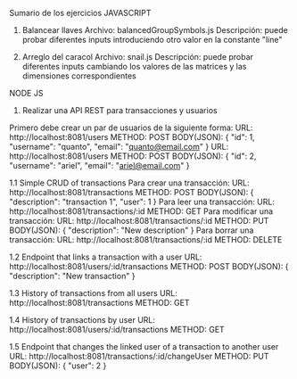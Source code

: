Sumario de los ejercicios
JAVASCRIPT
1. Balancear llaves
Archivo: balancedGroupSymbols.js
Descripción: puede probar diferentes inputs introduciendo otro valor en la constante "line"

2. Arreglo del caracol
Archivo: snail.js
Descripción: puede probar diferentes inputs cambiando los valores de las matrices y las dimensiones correspondientes

NODE JS
1. Realizar una API REST para transacciones y usuarios

Primero debe crear un par de usuarios de la siguiente forma:
URL: http://localhost:8081/users
METHOD: POST
BODY(JSON): {
				"id": 1,
				"username": "quanto",
				"email": "quanto@email.com"
			}
URL: http://localhost:8081/users
METHOD: POST
BODY(JSON): {
				"id": 2,
				"username": "ariel",
				"email": "ariel@email.com"
			}

1.1 Simple CRUD of transactions
Para crear una transacción:
URL: http://localhost:8081/transactions
METHOD: POST
BODY(JSON): {
				"description": "transaction 1",
				"user": 1
			}
Para leer una transacción:
URL: http://localhost:8081/transactions/:id
METHOD: GET
Para modificar una transacción:
URL: http://localhost:8081/transactions/:id
METHOD: PUT
BODY(JSON): {
				"description": "New description"
			}
Para borrar una transacción:
URL: http://localhost:8081/transactions/:id
METHOD: DELETE

1.2 Endpoint that links a transaction with a user
URL: http://localhost:8081/users/:id/transactions
METHOD: POST
BODY(JSON): {
				"description": "New transaction"
			}
			
1.3 History of transactions from all users
URL: http://localhost:8081/transactions
METHOD: GET

1.4 History of transactions by user
URL: http://localhost:8081/users/:id/transactions
METHOD: GET

1.5 Endpoint that changes the linked user of a transaction to another user
URL: http://localhost:8081/transactions/:id/changeUser
METHOD: PUT
BODY(JSON): {
				"user": 2
			}